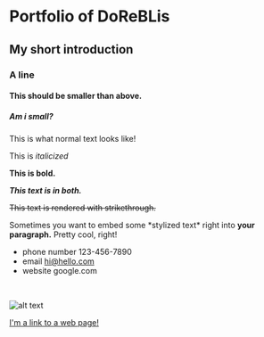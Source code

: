 # Portfolio of DoReBLis

## My short introduction

### A line 


#### This should be smaller than above.

##### Am i small?

This is what normal text looks like!

This is _italicized_


**This is bold.**

**_This text is in both._**

~~This text is rendered with strikethrough.~~

Sometimes you want to embed some \*stylized text\*
right into **your paragraph.** Pretty cool, right!

- phone number 123-456-7890
- email hi@hello.com
- website google.com

<br>

![alt text](https://media.giphy.com/media/dzaUX7CAG0Ihi/giphy.gif)

[I'm a link to a web page!](http://www.google.com)



